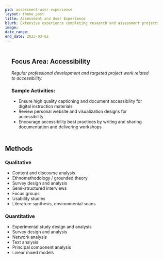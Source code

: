 ```yaml
---
pid: assessment-user-experience
layout: theme_post
title: Assessment and User Experience
blurb: Extensive experience completing research and assessment projects using a variety of methodologies and analysis techniques.
image: 
date_range: 
end_date: 2023-03-02
---
```


<div class="highlight" style="padding: .1em 1.5em .5em 1.5em; margin-top: 1.75em;">
<h2 style="margin-top: 1em;">Focus Area: Accessibility</h2>

<p><em>Regular professional development and targeted project work related to accessibility.</em></p>

<h3>Sample Activities:</h3>
<ul>
<li>Ensure high quality captioning and document accessibility for digital instruction materials</li>
<li>Review personal website and visualization designs for accessibility</li>
<li>Encourage accessibility best practices by writing and sharing documentation and delivering workshops</li>
</ul>

</div>

## Methods

<div id="grid" class="row flex-grid">
<div style="margin-right: 3em;">
<h3>Qualitative</h3>

<ul>
<li>Content and discourse analysis</li>
<li>Ethnomethodology / grounded theory</li>
<li>Survey design and analysis</li>
<li>Semi-structured interviews</li>
<li>Focus groups</li>
<li>Usability studies</li>
<li>Literature synthesis, environmental scans</li>
</ul></div>
<div>
<h3>Quantitative</h3>

<ul>
<li>Experimental study design and analysis</li>
<li>Survey design and analysis</li>
<li>Network analysis</li>
<li>Text analysis</li>
<li>Principal component analysis</li>
<li>Linear mixed models</li>
</ul></div>
</div>



